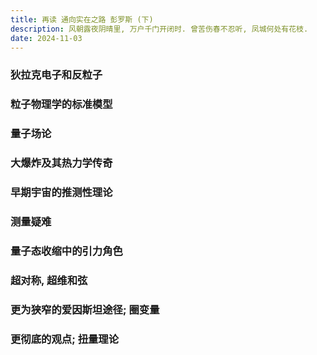 ```yaml
---
title: 再读 通向实在之路 彭罗斯 (下)
description: 风朝露夜阴晴里, 万户千门开闭时. 曾苦伤春不忍听, 凤城何处有花枝.
date: 2024-11-03
---
```


### 狄拉克电子和反粒子

### 粒子物理学的标准模型

### 量子场论

### 大爆炸及其热力学传奇

### 早期宇宙的推测性理论

### 测量疑难

### 量子态收缩中的引力角色

### 超对称, 超维和弦

### 更为狭窄的爱因斯坦途径; 圈变量

### 更彻底的观点; 扭量理论


